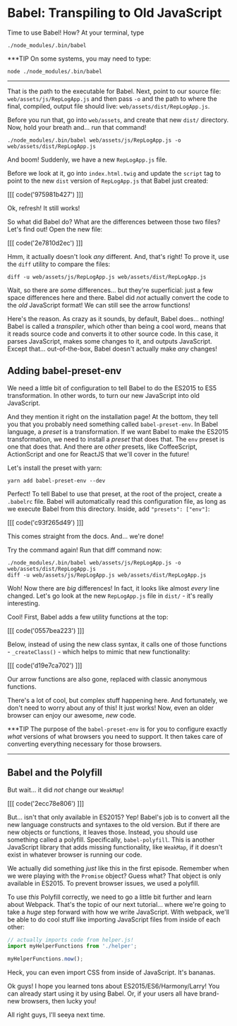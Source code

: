 # Babel: Transpiling to Old JavaScript

Time to use Babel! How? At your terminal, type

```terminal
./node_modules/.bin/babel
```

***TIP
On some systems, you may need to type:

```terminal
node ./node_modules/.bin/babel
```
***

That is the path to the executable for Babel. Next, point to our source file:
`web/assets/js/RepLogApp.js` and then pass `-o` and the path to where the final,
compiled, output file should live: `web/assets/dist/RepLogApp.js`.

Before you run that, go into `web/assets`, and create that new `dist/` directory.
Now, hold your breath and... run that command!

```terminal
./node_modules/.bin/babel web/assets/js/RepLogApp.js -o web/assets/dist/RepLogApp.js
```

And boom! Suddenly, we have a new `RepLogApp.js` file.

Before we look at it, go into `index.html.twig` and update the `script` tag to
point to the new `dist` version of `RepLogApp.js` that Babel just created:

[[[ code('975981b427') ]]]

Ok, refresh! It still works!

So what did Babel do? What are the differences between those two files? Let's find out!
Open the new file:

[[[ code('2e7810d2ec') ]]]

Hmm, it actually doesn't look *any* different. And, that's right! To prove it, use the
`diff` utility to compare the files:

```terminal
diff -u web/assets/js/RepLogApp.js web/assets/dist/RepLogApp.js
```

Wait, so there are *some* differences... but they're superficial: just a few space
differences here and there. Babel did *not* actually convert the code to the *old*
JavaScript format! We can still see the arrow functions!

Here's the reason. As crazy as it sounds, by default, Babel does... nothing! Babel is
called a *transpiler*, which other than being a cool word, means that it reads source
code and converts it to other source code. In this case, it parses JavaScript, makes
some changes to it, and outputs JavaScript. Except that... out-of-the-box, Babel
doesn't actually make *any* changes!

## Adding babel-preset-env

We need a little bit of configuration to tell Babel to do the ES2015 to ES5 transformation.
In other words, to turn our new JavaScript into old JavaScript.

And they mention it right on the installation page! At the bottom, they tell you
that you probably need something called `babel-preset-env`. In Babel language, a
*preset* is a transformation. If we want Babel to make the ES2015 transformation,
we need to install a *preset* that does that. The `env` preset is one that does that.
And there are *other* presets, like CoffeeScript, ActionScript and one for ReactJS
that we'll cover in the future!

Let's install the preset with yarn:

```terminal
yarn add babel-preset-env --dev
```

Perfect! To tell Babel to use that preset, at the root of the project, create a
`.babelrc` file. Babel will automatically read this configuration file, as long
as we execute Babel from this directory. Inside, add `"presets": ["env"]`:

[[[ code('c93f265d49') ]]]

This comes straight from the docs. And... we're done!

Try the command again! Run that diff command now:

```terminal
./node_modules/.bin/babel web/assets/js/RepLogApp.js -o web/assets/dist/RepLogApp.js
diff -u web/assets/js/RepLogApp.js web/assets/dist/RepLogApp.js
```

Woh! Now there are *big* differences! In fact, it looks like almost *every* line
changed. Let's go look at the new `RepLogApp.js` file in `dist/` - it's really interesting.

Cool! First, Babel adds a few utility functions at the top:

[[[ code('0557bea223') ]]]

Below, instead of using the new class syntax, it calls one of those functions -
`_createClass()` - which helps to mimic that new functionality:

[[[ code('d19e7ca702') ]]]

Our arrow functions are also gone, replaced with classic anonymous functions.

There's a lot of cool, but complex stuff happening here. And fortunately, we don't
need to worry about any of this! It just works! Now, even an older browser can enjoy
our awesome, *new* code.

***TIP
The purpose of the `babel-preset-env` is for you to configure exactly *what* versions
of what browsers you need to support. It then takes care of converting everything
necessary for those browsers.
***

## Babel and the Polyfill

But wait... it did *not* change our `WeakMap`!

[[[ code('2ecc78e806') ]]]

But... isn't that only available in ES2015? Yep! Babel's job is to convert all
the new language constructs and syntaxes to the old version. But if there are
new objects or functions, it leaves those. Instead, you should use something called
a polyfill. Specifically, `babel-polyfill`. This is another JavaScript library that
adds missing functionality, like `WeakMap`, if it doesn't exist in whatever browser
is running our code.

We actually did something *just* like this in the first episode. Remember when we
were playing with the `Promise` object? Guess what? That object is only available
in ES2015. To prevent browser issues, we used a polyfill.

To use *this* Polyfill correctly, we need to go a little bit further and learn about
Webpack. That's the topic of our next tutorial... where we're going to take a *huge*
step forward with how we write JavaScript. With webpack, we'll be able to do cool
stuff like importing JavaScript files from inside of each other:

```js
// actually imports code from helper.js!
import myHelperFunctions from './helper';

myHelperFunctions.now();
```

Heck, you can even import CSS from inside of JavaScript. It's bananas.

Ok guys! I hope you learned tons about ES2015/ES6/Harmony/Larry! You can already
start using it by using Babel. Or, if your users all have brand-new browsers, then
lucky you!

All right guys, I'll seeya next time.
